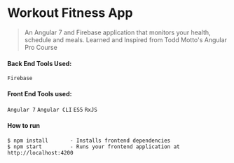 # Workout Fitness App
> An Angular 7 and Firebase application that monitors your health, schedule and meals. Learned and Inspired from Todd Motto's Angular Pro Course


#### Back End Tools Used:
`Firebase`

#### Front End Tools used:
`Angular 7` `Angular CLI` `ES5` `RxJS`


#### How to run

```
$ npm install       - Installs frontend dependencies
$ npm start         - Runs your frontend application at http://localhost:4200
```
